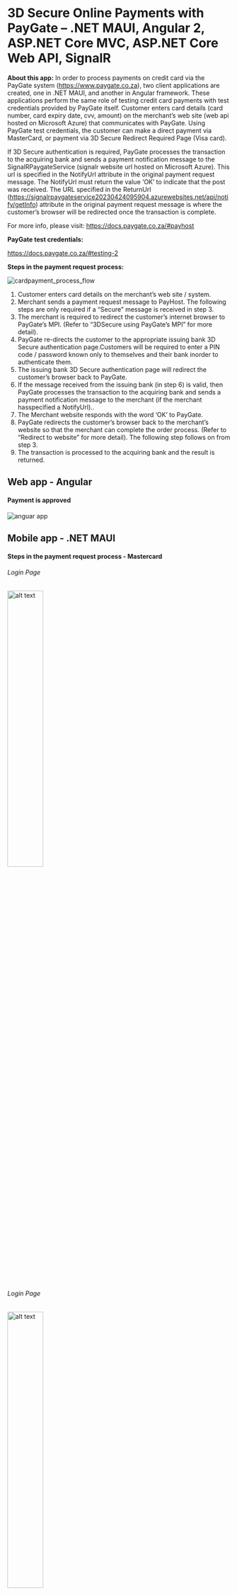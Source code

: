 # 3D Secure Online Payments with PayGate – .NET MAUI, Angular 2, ASP.NET Core MVC, ASP.NET Core Web API, SignalR


**About this app:**  In order to process payments on credit card via the PayGate system (https://www.paygate.co.za), two client applications are created, one in .NET MAUI, and another in Angular framework. 
These applications perform the same role of testing credit card payments with test credentials provided by PayGate itself. Customer enters card details (card number, card expiry date, cvv, amount) on the merchant’s web site 
(web api hosted on Microsoft Azure) that communicates with PayGate. Using PayGate test credentials, the customer can make a direct payment
via MasterCard, or payment via 3D Secure Redirect Required Page (Visa card). 

If 3D Secure authentication is required, PayGate processes the transaction to the acquiring bank and sends a payment notification message 
to the SignalRPaygateService (signalr website url hosted on Microsoft Azure). This url is specified in the NotifyUrl attribute in the original payment request message. 
The NotifyUrl must return the value ‘OK’ to indicate that the post was received. The URL specified in the ReturnUrl (https://signalrpaygateservice20230424095904.azurewebsites.net/api/notify/getInfo) attribute 
in the original payment request message is where the customer’s browser will be redirected once the transaction is complete. 

For more info, please visit: https://docs.paygate.co.za/#payhost

**PayGate test credentials:**

https://docs.paygate.co.za/#testing-2 <br />

**Steps in the payment request process:**

![cardpayment_process_flow](https://github.com/BB9086/PayGate/assets/118169200/a3e388dc-c2fe-4c86-b95f-d42fad4d3d68)

1. Customer enters card details on the merchant’s web site / system.
2. Merchant sends a payment request message to PayHost. The following steps are only required if a “Secure” message is received in step 3.
3. The merchant is required to redirect the customer’s internet browser to PayGate’s MPI. (Refer to “3DSecure using PayGate’s MPI” for more detail).
4. PayGate re-directs the customer to the appropriate issuing bank 3D Secure authentication page.Customers will be required to enter a PIN code / password known only to themselves and their bank inorder to authenticate them.
5. The issuing bank 3D Secure authentication page will redirect the customer’s browser back to PayGate.
6. If the message received from the issuing bank (in step 6) is valid, then PayGate processes the transaction to the acquiring bank and sends a payment notification message to the merchant (if the merchant hasspecified a NotifyUrl)..
7. The Merchant website responds with the word ‘OK’ to PayGate.
8. PayGate redirects the customer’s browser back to the merchant’s website so that the merchant can complete the order process. (Refer to “Redirect to website” for more detail). The following step follows on from step 3.
9. The transaction is processed to the acquiring bank and the result is returned.

## Web app - Angular
#### Payment is approved
![anguar app](https://github.com/BB9086/PayGate/assets/118169200/eb8c12ea-d2e0-45a4-aed3-ea31f7516278)

## Mobile app - .NET MAUI
#### Steps in the payment request process - Mastercard
###### Login Page
<img src="https://github.com/BB9086/PayGate/assets/118169200/d6b91710-01c0-4d4d-ab92-f0d9749e4081.jpg" alt="alt text" width="40%" height="40%"><br />
###### Login Page
<img src="https://github.com/BB9086/PayGate/assets/118169200/2f34043b-5991-4123-9d34-dba1af89ee5b.jpg" alt="alt text" width="40%" height="40%"><br />
#### Steps in the payment request process - Mastercard
###### Login Page
<img src="https://github.com/BB9086/PayGate/assets/118169200/fb60986e-2906-4e8a-8442-2eb1b29fef86.jpg" alt="alt text" width="40%" height="40%"><br />
###### Login Page
<img src="https://github.com/BB9086/PayGate/assets/118169200/335e724e-0364-4b02-9ee1-fff8d029364f.jpg" alt="alt text" width="40%" height="40%"><br />
###### Login Page
<img src="https://github.com/BB9086/PayGate/assets/118169200/700de3a8-1410-41f0-bc5f-d04ef9fcb9a3.jpg" alt="alt text" width="40%" height="40%"><br />



###### Login Page

